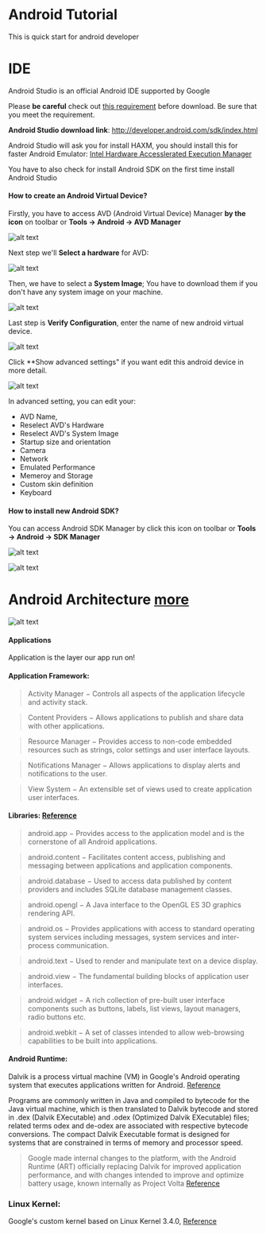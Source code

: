 # Android Tutorial 

This is quick start for android developer

# IDE

Android Studio is an official Android IDE supported by Google

Please **be careful** check out [this requirement](http://developer.android.com/sdk/index.html#Requirements) before download. Be sure that you meet the requirement.

**Android Studio download link**: http://developer.android.com/sdk/index.html

Android Studio will ask you for install HAXM, you should install this for faster Android Emulator: [Intel Hardware Accesslerated Execution Manager](https://software.intel.com/en-us/android/articles/intel-hardware-accelerated-execution-manager)

You have to also check for install Android SDK on the first time install Android Studio

#### How to create an Android Virtual Device?

Firstly, you have to access AVD (Android Virtual Device) Manager **by the icon** on toolbar or **Tools -> Android -> AVD Manager**

![alt text](https://github.com/phuongtailtranminh/android-tutorial/blob/master/images/AVD%20Manager%20Icon.png?raw=true "Android Virtual Device Manager Icon")

Next step we'll **Select a hardware** for AVD:

![alt text](https://github.com/phuongtailtranminh/android-tutorial/blob/master/images/AVD%20Manager%20Select%20Hardware.png?raw=true "Android Virtual Device Select Hardware")

Then, we have to select a **System Image**; You have to download them if you don't have any system image on your machine.

![alt text](https://github.com/phuongtailtranminh/android-tutorial/blob/master/images/AVD%20Manager%20Select%20Image.png?raw=true "Android Virtual Device Select System Image")

Last step is **Verify Configuration**, enter the name of new android virtual device.

![alt text](https://github.com/phuongtailtranminh/android-tutorial/blob/master/images/AVD%20Manager%20Verify%20Config.png?raw=true "Android Virtual Device Verify Configuration")

Click **Show advanced settings" if you want edit this android device in more detail.

![alt text](https://github.com/phuongtailtranminh/android-tutorial/blob/master/images/AVD%20Manager%20Advanced%20Settings.png?raw=true "Android Virtual Device Advanced Settings")

In advanced setting, you can edit your:

- AVD Name,
- Reselect AVD's Hardware
- Reselect AVD's System Image
- Startup size and orientation
- Camera
- Network
- Emulated Performance
- Memeroy and Storage
- Custom skin definition
- Keyboard

#### How to install new Android SDK?

You can access Android SDK Manager by click this icon on toolbar or **Tools -> Android -> SDK Manager**

![alt text](https://github.com/phuongtailtranminh/android-tutorial/blob/master/images/Android%20SDK%20Manager%20Icon.png?raw=true "Android SDK Manager icon")

![alt text](https://github.com/phuongtailtranminh/android-tutorial/blob/master/images/Android%20SDK%20Manager%20Window.png?raw=true "Android SDK Manager Window")


# Android Architecture [more](https://en.wikipedia.org/wiki/Android_(operating_system)#Linux_kernel)

![alt text](https://upload.wikimedia.org/wikipedia/commons/thumb/a/af/Android-System-Architecture.svg/906px-Android-System-Architecture.svg.png "Layers and Architecture")


#### Applications

Application is the layer our app run on!


#### Application Framework: 

> Activity Manager − Controls all aspects of the application lifecycle and activity stack.

> Content Providers − Allows applications to publish and share data with other applications.

> Resource Manager − Provides access to non-code embedded resources such as strings, color settings and user interface layouts.

> Notifications Manager − Allows applications to display alerts and notifications to the user.

> View System − An extensible set of views used to create application user interfaces.

#### Libraries: [Reference](http://www.tutorialspoint.com/android/android_architecture.htm)

> android.app − Provides access to the application model and is the cornerstone of all Android applications.

> android.content − Facilitates content access, publishing and messaging between applications and application components.

> android.database − Used to access data published by content providers and includes SQLite database management classes.

> android.opengl − A Java interface to the OpenGL ES 3D graphics rendering API.

> android.os − Provides applications with access to standard operating system services including messages, system services and inter-process communication.

> android.text − Used to render and manipulate text on a device display.

> android.view − The fundamental building blocks of application user interfaces.

> android.widget − A rich collection of pre-built user interface components such as buttons, labels, list views, layout managers, radio buttons etc.

> android.webkit − A set of classes intended to allow web-browsing capabilities to be built into applications.


#### Android Runtime: 

Dalvik is a process virtual machine (VM) in Google's Android operating system that executes applications written for Android. [Reference](https://en.wikipedia.org/wiki/Dalvik_(software))

Programs are commonly written in Java and compiled to bytecode for the Java virtual machine, which is then translated to Dalvik bytecode and stored in .dex (Dalvik EXecutable) and .odex (Optimized Dalvik EXecutable) files; related terms odex and de-odex are associated with respective bytecode conversions. The compact Dalvik Executable format is designed for systems that are constrained in terms of memory and processor speed.

> Google made internal changes to the platform, with the Android Runtime (ART) officially replacing Dalvik for improved application performance, and with changes intended to improve and optimize battery usage, known internally as Project Volta [Reference](https://en.wikipedia.org/wiki/Android_version_history)

### Linux Kernel: 

Google's custom kernel based on Linux Kernel 3.4.0, [Reference](https://en.wikipedia.org/wiki/Android_version_history)